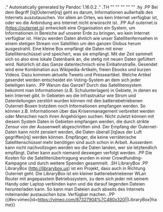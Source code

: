 .\" Automatically generated by Pandoc 1.16.0.2
.\"
.TH "" "" "" "" ""
.hy
.PP
Bei dem Begriff \[lq]Outernet\[rq] geht es darum, Informationen
außerhalb des Internets auszutauschen.
Vor allem an Orten, wo kein Internet verfügbar ist, oder wo die
Anbindung ans Internet nicht erwünscht ist.
.PP
Auf outernet.is (https://outernet.is) entwickelt eine Organisation ein
System, um Informationen in Bereiche auf unserer Erde zu bringen, wo
kein Internet verfügbar ist.
Hierzu werden Daten ähnlich wie unser Satellitenfernsehen in einem
stetigen Stream von Satelliten um den ganzen Globus herum ausgestrahlt.
Eine kleine Box empfängt die Daten mit einer Satellitenschüssel und
speichert, was sie empfängt.
Mit der Zeit sammelt sich so also eine lokale Datenbank an, die stetig
mit neuen Daten gefüttert wird.
Natürlich ist das Ganze datentechnisch eine Einbahnstraße.
Gesendet wird eine Kombination aus Wikipedia\-Artikeln, freien Ebooks
und kurzen Videos.
Dazu kommen aktuelle Tweets und Presseartikel.
Welche Artikel gesendet werden entscheidet ein Voting\-System an dem
sich jeder beteiligen kann.
.PP
Warum das Ganze?
Durch das Satellitensystem bekommt man Informationen (z.B.
Schulunterlagen) in Gebiete, in denen es kein Internet gibt.
In Gebieten wo die Infrastruktur wie Strom und Datenleitungen zerstört
wurden können mit den batteriebetriebenen Outernet\-Boxen trotzdem noch
Informationen empfangen werden.
So können z.B.
Informationen über das Krisenmanagement verbreitet werden oder Menschen
nach ihren Angehörigen suchen.
Nicht zuletzt können mit diesem System Daten in Gebieten empfangen
werden, die durch strikte Zensur von der Aussenwelt abgeschnitten sind.
Der Empfang der Outernet\-Daten kann nicht zensiert werden, die Daten
überall \[lq]aus der Luft gegriffen\[rq] werden können.
Empfänger, die keine verräterische Satellitenschüssel mehr benötigen
sind auch schon in Arbeit.
Ausserdem kann nicht nachvollzogen werden wo die Daten landen, wer sie
letztendlich empfängt.
Daher kann auch niemand deswegen verfolgt werden.
.PP
Die Kosten für die Satellitenübertragung wurden in einer
Crowdfunding\-Kampagne und durch weitere Spenden gesammelt.
.SH LibraryBox
.PP
LibraryBox (http://librarybox.us) ist ein Projekt, dass auch in Richtung
Outernet geht.
Die LibraryBox ist ein kleiner batteriebetriebener WLan Router mit
angepasstem Betriebssystem, zu dem sich jeder mit seinem Handy oder
Laptop verbinden kann und die darauf liegenden Dateien herunterladen
kann.
So kann man Dateien auch abseits des Internets miteinander austauschen
bzw.
Verfügbar machen.
.PP
{{#ev:vimeo|id=<https://vimeo.com/87327904%7C480x320>||LibraryBox|frame}}
